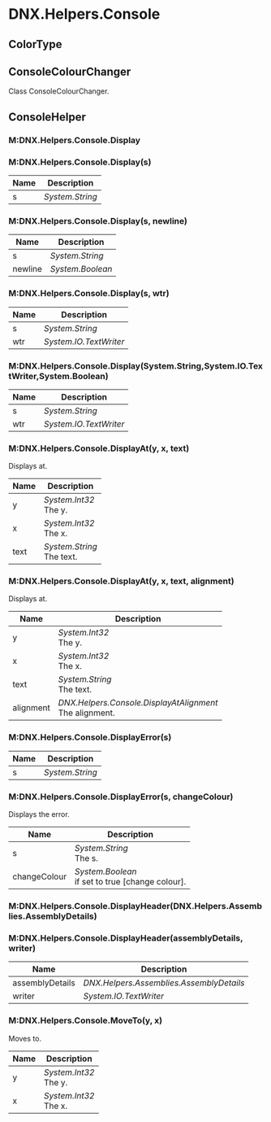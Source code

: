 
# DNX.Helpers.Console


## ColorType




## ConsoleColourChanger

Class ConsoleColourChanger.


## ConsoleHelper




### M:DNX.Helpers.Console.Display




### M:DNX.Helpers.Console.Display(s)



| Name | Description |
| ---- | ----------- |
| s | *System.String*<br> |

### M:DNX.Helpers.Console.Display(s, newline)



| Name | Description |
| ---- | ----------- |
| s | *System.String*<br> |
| newline | *System.Boolean*<br> |

### M:DNX.Helpers.Console.Display(s, wtr)



| Name | Description |
| ---- | ----------- |
| s | *System.String*<br> |
| wtr | *System.IO.TextWriter*<br> |

### M:DNX.Helpers.Console.Display(System.String,System.IO.TextWriter,System.Boolean)



| Name | Description |
| ---- | ----------- |
| s | *System.String*<br> |
| wtr | *System.IO.TextWriter*<br> |

### M:DNX.Helpers.Console.DisplayAt(y, x, text)

Displays at.

| Name | Description |
| ---- | ----------- |
| y | *System.Int32*<br>The y. |
| x | *System.Int32*<br>The x. |
| text | *System.String*<br>The text. |

### M:DNX.Helpers.Console.DisplayAt(y, x, text, alignment)

Displays at.

| Name | Description |
| ---- | ----------- |
| y | *System.Int32*<br>The y. |
| x | *System.Int32*<br>The x. |
| text | *System.String*<br>The text. |
| alignment | *DNX.Helpers.Console.DisplayAtAlignment*<br>The alignment. |

### M:DNX.Helpers.Console.DisplayError(s)



| Name | Description |
| ---- | ----------- |
| s | *System.String*<br> |

### M:DNX.Helpers.Console.DisplayError(s, changeColour)

Displays the error.

| Name | Description |
| ---- | ----------- |
| s | *System.String*<br>The s. |
| changeColour | *System.Boolean*<br>if set to true [change colour]. |

### M:DNX.Helpers.Console.DisplayHeader(DNX.Helpers.Assemblies.AssemblyDetails)




### M:DNX.Helpers.Console.DisplayHeader(assemblyDetails, writer)



| Name | Description |
| ---- | ----------- |
| assemblyDetails | *DNX.Helpers.Assemblies.AssemblyDetails*<br> |
| writer | *System.IO.TextWriter*<br> |

### M:DNX.Helpers.Console.MoveTo(y, x)

Moves to.

| Name | Description |
| ---- | ----------- |
| y | *System.Int32*<br>The y. |
| x | *System.Int32*<br>The x. |

